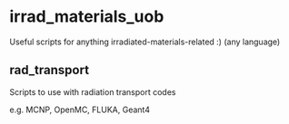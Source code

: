 # irrad_materials_uob
Useful scripts for anything irradiated-materials-related :) (any language)



## rad_transport
Scripts to use with radiation transport codes

e.g. MCNP, OpenMC, FLUKA, Geant4
